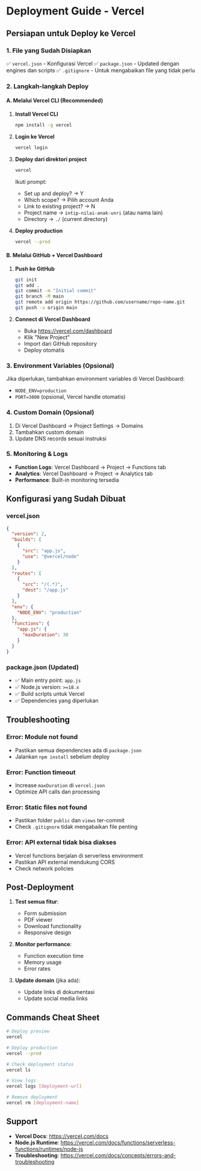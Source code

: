# Deployment Guide - Vercel

## Persiapan untuk Deploy ke Vercel

### 1. File yang Sudah Disiapkan

✅ `vercel.json` - Konfigurasi Vercel
✅ `package.json` - Updated dengan engines dan scripts
✅ `.gitignore` - Untuk mengabaikan file yang tidak perlu

### 2. Langkah-langkah Deploy

#### A. Melalui Vercel CLI (Recommended)

1. **Install Vercel CLI**
   ```bash
   npm install -g vercel
   ```

2. **Login ke Vercel**
   ```bash
   vercel login
   ```

3. **Deploy dari direktori project**
   ```bash
   vercel
   ```
   
   Ikuti prompt:
   - Set up and deploy? → Y
   - Which scope? → Pilih account Anda
   - Link to existing project? → N
   - Project name → `intip-nilai-anak-unri` (atau nama lain)
   - Directory → `./` (current directory)

4. **Deploy production**
   ```bash
   vercel --prod
   ```

#### B. Melalui GitHub + Vercel Dashboard

1. **Push ke GitHub**
   ```bash
   git init
   git add .
   git commit -m "Initial commit"
   git branch -M main
   git remote add origin https://github.com/username/repo-name.git
   git push -u origin main
   ```

2. **Connect di Vercel Dashboard**
   - Buka https://vercel.com/dashboard
   - Klik "New Project"
   - Import dari GitHub repository
   - Deploy otomatis

### 3. Environment Variables (Opsional)

Jika diperlukan, tambahkan environment variables di Vercel Dashboard:
- `NODE_ENV=production`
- `PORT=3000` (opsional, Vercel handle otomatis)

### 4. Custom Domain (Opsional)

1. Di Vercel Dashboard → Project Settings → Domains
2. Tambahkan custom domain
3. Update DNS records sesuai instruksi

### 5. Monitoring & Logs

- **Function Logs**: Vercel Dashboard → Project → Functions tab
- **Analytics**: Vercel Dashboard → Project → Analytics tab
- **Performance**: Built-in monitoring tersedia

## Konfigurasi yang Sudah Dibuat

### vercel.json
```json
{
  "version": 2,
  "builds": [
    {
      "src": "app.js",
      "use": "@vercel/node"
    }
  ],
  "routes": [
    {
      "src": "/(.*)",
      "dest": "/app.js"
    }
  ],
  "env": {
    "NODE_ENV": "production"
  },
  "functions": {
    "app.js": {
      "maxDuration": 30
    }
  }
}
```

### package.json (Updated)
- ✅ Main entry point: `app.js`
- ✅ Node.js version: `>=18.x`
- ✅ Build scripts untuk Vercel
- ✅ Dependencies yang diperlukan

## Troubleshooting

### Error: Module not found
- Pastikan semua dependencies ada di `package.json`
- Jalankan `npm install` sebelum deploy

### Error: Function timeout
- Increase `maxDuration` di `vercel.json`
- Optimize API calls dan processing

### Error: Static files not found
- Pastikan folder `public` dan `views` ter-commit
- Check `.gitignore` tidak mengabaikan file penting

### Error: API external tidak bisa diakses
- Vercel functions berjalan di serverless environment
- Pastikan API external mendukung CORS
- Check network policies

## Post-Deployment

1. **Test semua fitur**:
   - Form submission
   - PDF viewer
   - Download functionality
   - Responsive design

2. **Monitor performance**:
   - Function execution time
   - Memory usage
   - Error rates

3. **Update domain** (jika ada):
   - Update links di dokumentasi
   - Update social media links

## Commands Cheat Sheet

```bash
# Deploy preview
vercel

# Deploy production
vercel --prod

# Check deployment status
vercel ls

# View logs
vercel logs [deployment-url]

# Remove deployment
vercel rm [deployment-name]
```

## Support

- **Vercel Docs**: https://vercel.com/docs
- **Node.js Runtime**: https://vercel.com/docs/functions/serverless-functions/runtimes/node-js
- **Troubleshooting**: https://vercel.com/docs/concepts/errors-and-troubleshooting
